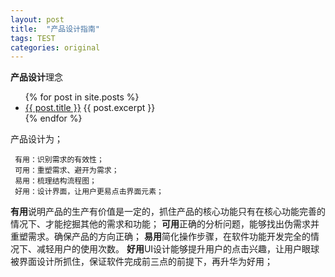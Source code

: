 ```yaml
---
layout: post
title:  "产品设计指南" 
tags: TEST
categories: original
---
```


**产品设计**理念

<ul>
  {% for post in site.posts %}
    <li>
      <a href="{{ post.url }}">{{ post.title }}</a>
      {{ post.excerpt }}
    </li>
  {% endfor %}
</ul>


产品设计为；

     有用：识别需求的有效性；
     可用：重塑需求、避开为需求；
     易用：梳理结构流程图；
     好用：设计界面，让用户更易点击界面元素；
     
 **有用**说明产品的生产有价值是一定的，抓住产品的核心功能只有在核心功能完善的情况下、才能挖掘其他的需求和功能；
 **可用**正确的分析问题，能够找出伪需求并重塑需求。确保产品的方向正确；
 **易用**简化操作步骤，在软件功能开发完全的情况下、减轻用户的使用次数。
 **好用**UI设计能够提升用户的点击兴趣，让用户眼球被界面设计所抓住，保证软件完成前三点的前提下，再升华为好用；
     